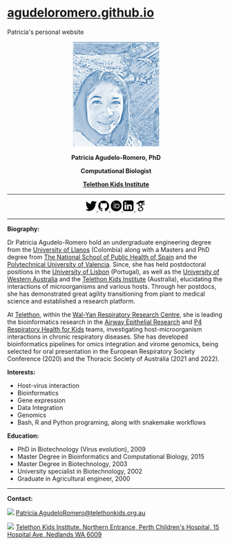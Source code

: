 # [agudeloromero.github.io](https://github.com/agudeloromero)
Patricia's personal website

<p align="center"> <img width="200" src="Patricia_photo_blue.jpg" alt=""> </p>
<p align="center"> <strong> Patricia Agudelo-Romero, PhD </strong></p>
<p align="center"> <strong> Computational Biologist </strong></p>
<p align="center"> <a href="https://www.telethonkids.org.au"> <strong> Telethon Kids Institute </strong> </a></p>

***

<p align="center">
    <a href="https://twitter.com/p_agudeloromero">
    <img  src="twitter_p.png" style="width:25px; height:25px" title="twitter" alt="twitter"> </a>
    <a href="https://github.com/agudeloromero">
    <img src="github_p.png" style="width:25px; height:25px" title="github" alt="github"> </a>
    <a href="https://orcid.org/0000-0002-3703-4111">
    <img src="orcid_p.png" style="width:25px; height:25px" title="orcid" alt="orcid"> </a>
    <a href="https://www.linkedin.com/in/patricia-agudelo-romero-7a4b0941/?originalSubdomain=pt">
    <img src="linkeding_p.png" style="width:25px; height:25px" title="linkedin" alt="linkedin"> </a>
    <a href="https://scholar.google.com.au/citations?hl=en&user=mxa1AQ0AAAAJ">
    <img src="Goggle_scholar_p.png" style="width:25px; height:25px" title="goggle" alt="goggle"> </a>
 </p> 
 
***

**Biography:**

Dr Patricia Agudelo-Romero hold an undergraduate engineering degree from the [University of Llanos](https://www.unillanos.edu.co) (Colombia) along with a Masters and PhD degree from [The National School of Public Health of Spain](https://www.isciii.es/QuienesSomos/CentrosPropios/ENS/Paginas/default.aspx) and the [Polytechnical University of Valencia](http://www.upv.es/en). Since, she has held postdoctoral positions in the [University of Lisbon](https://www.ulisboa.pt/en) (Portugal), as well as the [University of Western Australia](https://www.uwa.edu.au) and the [Telethon Kids Institute](https://www.telethonkids.org.au) (Australia), elucidating the interactions of microorganisms and various hosts. Through her postdocs, she has demonstrated great agility transitioning from plant to medical science and established a research platform.

At [Telethon](https://www.telethonkids.org.a), within the [Wal-Yan Respiratory Research Centre](https://walyanrespiratory.telethonkids.org.au), she is leading the bioinformatics research in the [Airway Epithelial Research](https://www.telethonkids.org.au/our-research/chronic-and-severe-diseases/respiratory-health/airway-epithelial-research/) and [P4 Respiratory Health for Kids](https://www.telethonkids.org.au/our-research/chronic-and-severe-diseases/respiratory-health/p4-respiratory-health-for-kids/) teams, investigating host-microorganism interactions in chronic respiratory diseases. She has developed bioinformatics pipelines for omics integration and virome genomics, being selected for oral presentation in the European Respiratory Society Conference (2020) and the Thoracic Society of Australia (2021 and 2022).

**Interests:**
  - Host-virus interaction
  - Bioinformatics
  - Gene expression
  - Data Integration
  - Genomics
  - Bash, R and Python programing, along with snakemake workflows

**Education:**
  - PhD in Biotechnology (Virus evolution), 2009
  - Master Degree in Bioinformatics and Computational Biology, 2015
  - Master Degree in Biotechnology, 2003
  - University specialist in Biotechnology, 2002
  - Graduate in Agricultural engineer, 2000

---
**Contact:**

<img src="https://media.giphy.com/media/2wWBH0vXsVUmKtRJOe/giphy.gif" width="45" > [Patricia.AgudeloRomero@telethonkids.org.au](mailto:Patricia.AgudeloRomero@telethonkids.org.au)

<img src="https://media.giphy.com/media/lOfSzpPeMb9gF2OJ5O/giphy.gif" width="20"> [Telethon Kids Institute. Northern Entrance, Perth Children's Hospital, 15 Hospital Ave, Nedlands WA 6009](https://g.page/TelethonKids?share)


